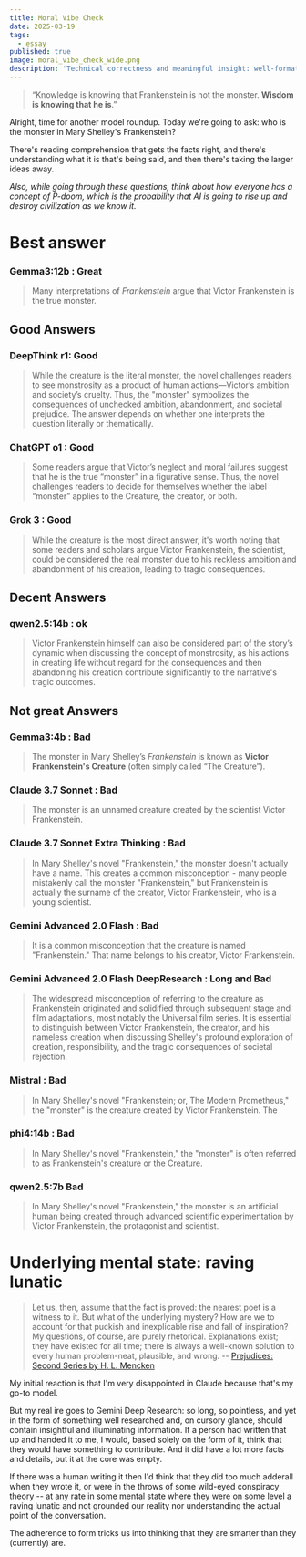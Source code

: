 ```yaml
---
title: Moral Vibe Check
date: 2025-03-19
tags:
  - essay
published: true
image: moral_vibe_check_wide.png
description: 'Technical correctness and meaningful insight: well-formatted, detailed AI responses can mask a fundamental lack of understanding—a "raving lunatic" hidden behind impressive form.  Maybe P-doom is less about malice and more of making us intellectually poorer by substituting form for substance, facts for understanding, and technical accuracy for wisdom.'
---
```

> “Knowledge is knowing that Frankenstein is not the monster. **Wisdom is knowing that he is**.”

Alright, time for another model roundup. Today we're going to ask: who is the monster in Mary Shelley's Frankenstein?

There's reading comprehension that gets the facts right, and there's understanding what it is that's being said, and then there's taking the larger ideas away.

*Also, while going through these questions, think about how everyone has a concept of P-doom, which is the probability that AI is going to rise up and destroy civilization as we know it.*

# Best answer
### Gemma3:12b : Great

> Many interpretations of *Frankenstein* argue that Victor Frankenstein is the true monster.
## Good Answers
### DeepThink r1: Good

>While the creature is the literal monster, the novel challenges readers to see monstrosity as a product of human actions—Victor’s ambition and society’s cruelty. Thus, the "monster" symbolizes the consequences of unchecked ambition, abandonment, and societal prejudice. The answer depends on whether one interprets the question literally or thematically.
### ChatGPT o1 : Good

> Some readers argue that Victor’s neglect and moral failures suggest that he is the true “monster” in a figurative sense. Thus, the novel challenges readers to decide for themselves whether the label “monster” applies to the Creature, the creator, or both.

### Grok 3 : Good

> While the creature is the most direct answer, it's worth noting that some readers and scholars argue Victor Frankenstein, the scientist, could be considered the real monster due to his reckless ambition and abandonment of his creation, leading to tragic consequences.
## Decent Answers
### qwen2.5:14b : ok

> Victor Frankenstein himself can also be considered part of the story’s dynamic when discussing the concept of monstrosity, as his actions in creating life without regard for the consequences and then abandoning his creation contribute significantly to the narrative's tragic outcomes.

## Not great Answers
### Gemma3:4b : Bad

> The monster in Mary Shelley’s *Frankenstein* is known as **Victor Frankenstein's Creature** (often simply called “The Creature”). 
### Claude 3.7 Sonnet : Bad

> The monster is an unnamed creature created by the scientist Victor Frankenstein.

### Claude 3.7 Sonnet Extra Thinking : Bad

> In Mary Shelley's novel "Frankenstein," the monster doesn't actually have a name. This creates a common misconception - many people mistakenly call the monster "Frankenstein," but Frankenstein is actually the surname of the creator, Victor Frankenstein, who is a young scientist.

### Gemini Advanced 2.0 Flash : Bad

> It is a common misconception that the creature is named "Frankenstein." That name belongs to his creator, Victor Frankenstein.

### Gemini Advanced 2.0 Flash DeepResearch : Long and Bad

> The widespread misconception of referring to the creature as Frankenstein originated and solidified through subsequent stage and film adaptations, most notably the Universal film series. It is essential to distinguish between Victor Frankenstein, the creator, and his nameless creation when discussing Shelley's profound exploration of creation, responsibility, and the tragic consequences of societal rejection.
### Mistral : Bad

> In Mary Shelley's novel "Frankenstein; or, The Modern Prometheus," the "monster" is the creature created by Victor Frankenstein. The

### phi4:14b : Bad

> In Mary Shelley's novel "Frankenstein," the "monster" is often referred to as Frankenstein's creature or the Creature.

### qwen2.5:7b Bad

> In Mary Shelley's novel "Frankenstein," the monster is an artificial human being created through advanced scientific experimentation by Victor Frankenstein, the protagonist and scientist.

# Underlying mental state: raving lunatic

> Let us, then, assume that the fact is proved: the nearest poet is a witness to it. But what of the underlying mystery? How are we to account for that puckish and inexplicable rise and fall of inspiration? My questions, of course, are purely rhetorical. Explanations exist; they have existed for all time; there is always a well-known solution to every human problem-neat, plausible, and wrong.
> -- [Prejudices: Second Series by H. L. Mencken](https://books.googleusercontent.com/books/content?req=AKW5QadItQOJxsgrT-lVbqcrgNZkladEEWt82dcpkpoo2UC1CdGlnmjGN3z8isLODDTuFM_5z6K-w7CI0lMScfbqMB5e7tGQoSsUOa5mt0mnDDMr7B2CHYo-X0wLdv2zidtIiEEq_6SWr_JNXMw9McExiYfemJongNEeumUwDRSA6sScikN9TD0Mrp77YlB-_3QQoiMuuqYHxNTuMaxdCS7shdhG70EF7m5yPHPhZAzqi0RNr1HmOuGbZxdaoamrRFIqxWDPtIHVtsMr9M0I0_inWpAdoIXBTw) 

My initial reaction is that I'm very disappointed in Claude because that's my go-to model. 

But my real ire goes to Gemini Deep Research: so long, so pointless, and yet in the form of something well researched and, on cursory glance, should contain insightful and illuminating information.  If a person had written that up and handed it to me, I would, based solely on the form of it, think that they would have something to contribute.  And it did have a lot more facts and details, but it at the core was empty.

If there was a human writing it then I'd think that they did too much adderall when they wrote it, or were in the throws of some wild-eyed conspiracy theory -- at any rate in some mental state where they were on some level a raving lunatic and not grounded our reality nor understanding the actual point of the conversation.

The adherence to form tricks us into thinking that they are smarter than they (currently) are.